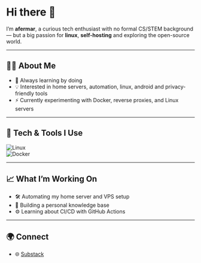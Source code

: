 # Hi there 👋  

I’m **afermar**, a curious tech enthusiast with no formal CS/STEM background — but a big passion for **linux**, **self-hosting** and exploring the open-source world.  

---

## 🧑‍💻 About Me
- 🌱 Always learning by doing  
- 💡 Interested in home servers, automation, linux, android and privacy-friendly tools  
- ⚡ Currently experimenting with Docker, reverse proxies, and Linux servers 

---

## 🔧 Tech & Tools I Use

![Linux](https://img.shields.io/badge/Linux-FCC624?logo=linux&logoColor=black)  
![Docker](https://img.shields.io/badge/Docker-2496ED?logo=docker&logoColor=white)  

---

## 📈 What I’m Working On
- 🛠️ Automating my home server and VPS setup
- 📂 Building a personal knowledge base
- ⚙️ Learning about CI/CD with GitHub Actions  

---

## 🌍 Connect
- 🌐 [Substack](https://afermar.substack.com/)



